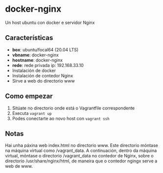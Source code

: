 # docker-nginx
Un host ubuntu con docker e servidor Nginx

## Características
* **box**: ubuntu/focal64 (20.04 LTS)
* **vbname**: docker-nginx
* **hostname**: docker-nginx
* **rede**: rede privada ip: 192.168.33.10
* Instalación de docker
* Instalación de contedor Nginx
* Sirve a web do directorio www

## Como empezar
1. Sitúate no directorio onde está o Vagrantfile correspondente
2. Executa `vagrant up`
3. Podes conectarte ao novo host con `vagrant ssh`

## Notas
Hai unha páxina web index.html no directorio www. Este directorio móntase na máquina virtual como /vagrant_data. A continuación, dentro da máquina virtual, móntase o directorio /vagrant_data no contedor de Nginx, sobre o directorio /usr/share/nginx/html, de maneira que o contedor ngingx serve a web de www.